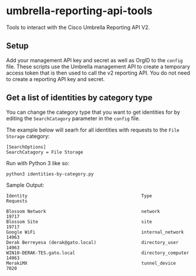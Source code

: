 # umbrella-reporting-api-tools
Tools to interact with the Cisco Umbrella Reporting API V2.

## Setup
Add your management API key and secret as well as OrgID to the `config` file. These scripts use the Umbrella management API to create a temporary access token that is then used to call the v2 reporting API. You do not need to create a reporting API key and secret.

## Get a list of identities by category type
You can change the category type that you want to get identities for by editing the `SearchCatagory` parameter in the `config` file.

The example below will searh for all identities with requests to the `File Storage` category:
```
[SearchOptions]
SearchCatagory = File Storage
```

Run with Python 3 like so:
```
python3 identities-by-category.py
```

Sample Output:
```
Identity                                           Type                 Requests

Blossom Network                                    network              19717
Blossom Site                                       site                 19717
Google WiFi                                        internal_network     14963
Derak Berreyesa (derak@gato.local)                 directory_user       14963
WIN10-DERAK-TES.gato.local                         directory_computer   14963
MerakiMX                                           tunnel_device        7020
```